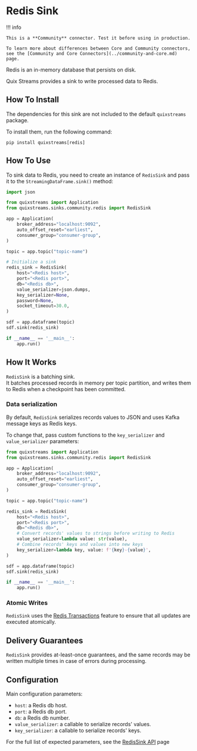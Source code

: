 # Redis Sink

!!! info

    This is a **Community** connector. Test it before using in production.

    To learn more about differences between Core and Community connectors, see the [Community and Core Connectors](../community-and-core.md) page.

Redis is an in-memory database that persists on disk.

Quix Streams provides a sink to write processed data to Redis.

## How To Install

The dependencies for this sink are not included to the default `quixstreams` package.

To install them, run the following command:

```commandline
pip install quixstreams[redis]
```

## How To Use

To sink data to Redis, you need to create an instance of `RedisSink` and pass
it to the `StreamingDataFrame.sink()` method:

```python
import json

from quixstreams import Application
from quixstreams.sinks.community.redis import RedisSink

app = Application(
    broker_address="localhost:9092",
    auto_offset_reset="earliest",
    consumer_group="consumer-group",
)

topic = app.topic("topic-name")

# Initialize a sink
redis_sink = RedisSink(
    host="<Redis host>",
    port="<Redis port>",
    db="<Redis db>",
    value_serializer=json.dumps,
    key_serializer=None,
    password=None,
    socket_timeout=30.0,
)

sdf = app.dataframe(topic)
sdf.sink(redis_sink)

if __name__ == '__main__':
    app.run()
```

## How It Works

`RedisSink` is a batching sink.  
It batches processed records in memory per topic partition, and writes them to Redis
when a checkpoint has been committed.

### Data serialization

By default, `RedisSink` serializes records values to JSON and uses Kafka message keys as
Redis keys.

To change that, pass custom functions to the `key_serializer` and `value_serializer`
parameters:

```python
from quixstreams import Application
from quixstreams.sinks.community.redis import RedisSink

app = Application(
    broker_address="localhost:9092",
    auto_offset_reset="earliest",
    consumer_group="consumer-group",
)

topic = app.topic("topic-name")

redis_sink = RedisSink(
    host="<Redis host>",
    port="<Redis port>",
    db="<Redis db>",
    # Convert records' values to strings before writing to Redis
    value_serializer=lambda value: str(value),
    # Combine records' keys and values into new keys
    key_serializer=lambda key, value: f'{key}-{value}',
)

sdf = app.dataframe(topic)
sdf.sink(redis_sink)

if __name__ == '__main__':
    app.run()
```

### Atomic Writes

`RedisSink`
uses the [Redis Transactions](https://redis.io/docs/latest/develop/interact/transactions/)
feature to ensure that all updates are executed atomically.

## Delivery Guarantees

`RedisSink` provides at-least-once guarantees, and the same records may be written
multiple times in case of errors during processing.

## Configuration

Main configuration parameters:

- `host`: a Redis db host.
- `port`: a Redis db port.
- `db`: a Redis db number.
- `value_serializer`: a callable to serialize records' values.
- `key_serializer`: a callable to serialize records' keys.

For the full list of expected parameters, see
the [RedisSink API](../../api-reference/sinks.md#redissink) page
